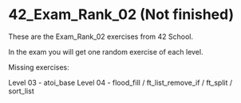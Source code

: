 # 42_Exam_Rank_02 (Not finished)
These are the Exam_Rank_02 exercises from 42 School.

In the exam you will get one random exercise of each level.

Missing exercises:

Level 03 - atoi_base
Level 04 - flood_fill / ft_list_remove_if / ft_split / sort_list
